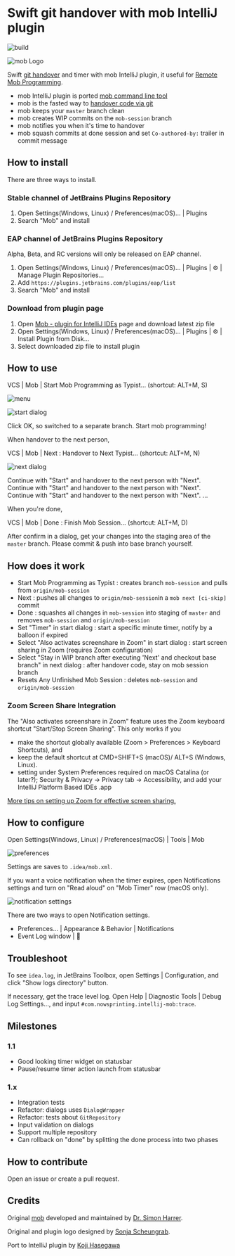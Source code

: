 # Swift git handover with mob IntelliJ plugin

![build](https://github.com/remotemobprogramming/intellij-mob/workflows/build/badge.svg)

![mob Logo](documents/logo.svg)

Swift [git handover](https://www.remotemobprogramming.org/#git-handover) and timer with mob IntelliJ plugin,
it useful for [Remote Mob Programming](https://www.remotemobprogramming.org).

- mob IntelliJ plugin is ported [mob command line tool](https://github.com/remotemobprogramming/mob)
- mob is the fasted way to [handover code via git](https://www.remotemobprogramming.org/#git-handover)
- mob keeps your `master` branch clean
- mob creates WIP commits on the `mob-session` branch
- mob notifies you when it's time to handover
- mob squash commits at done session and set `Co-authored-by:` trailer in commit message


## How to install

There are three ways to install.

### Stable channel of JetBrains Plugins Repository

1. Open Settings(Windows, Linux) / Preferences(macOS)... | Plugins
1. Search "Mob" and install

### EAP channel of JetBrains Plugins Repository

Alpha, Beta, and RC versions will only be released on EAP channel.

1. Open Settings(Windows, Linux) / Preferences(macOS)... | Plugins | :gear: | Manage Plugin Repositories...
1. Add `https://plugins.jetbrains.com/plugins/eap/list`
1. Search "Mob" and install

### Download from plugin page

1. Open [Mob - plugin for IntelliJ IDEs](https://plugins.jetbrains.com/plugin/14266-mob) page and download latest zip file
1. Open Settings(Windows, Linux) / Preferences(macOS)... | Plugins | :gear: | Install Plugin from Disk...
1. Select downloaded zip file to install plugin


## How to use

VCS | Mob | Start Mob Programming as Typist... (shortcut: ALT+M, S)

![menu](documents/menu.png)

![start dialog](documents/start.png)

Click OK, so switched to a separate branch. Start mob programming!

When handover to the next person,

VCS | Mob | Next : Handover to Next Typist... (shortcut: ALT+M, N)

![next dialog](documents/next.png)

Continue with "Start" and handover to the next person with "Next".
Continue with "Start" and handover to the next person with "Next".
Continue with "Start" and handover to the next person with "Next".
...

When you're done,

VCS | Mob | Done : Finish Mob Session... (shortcut: ALT+M, D)

After confirm in a dialog,
get your changes into the staging area of the `master` branch. 
Please commit & push into base branch yourself.


## How does it work

- Start Mob Programming as Typist : creates branch `mob-session` and pulls from `origin/mob-session`
- Next : pushes all changes to `origin/mob-session`in a `mob next [ci-skip]` commit
- Done : squashes all changes in `mob-session` into staging of `master` and removes `mob-session` and `origin/mob-session`
- Set "Timer" in start dialog : start a specific minute timer, notify by a balloon if expired
- Select "Also activates screenshare in Zoom" in start dialog : start screen sharing in Zoom (requires Zoom configuration)
- Select "Stay in WIP branch after executing 'Next' and checkout base branch" in next dialog : after handover code, stay on mob session branch
- Resets Any Unfinished Mob Session : deletes `mob-session` and `origin/mob-session`

### Zoom Screen Share Integration

The "Also activates screenshare in Zoom" feature uses the Zoom keyboard shortcut "Start/Stop Screen Sharing". This only works if you

- make the shortcut globally available (Zoom > Preferences > Keyboard Shortcuts), and
- keep the default shortcut at CMD+SHIFT+S (macOS)/ ALT+S (Windows, Linux).
- setting under System Preferences required on macOS Catalina (or later?); Security & Privacy -> Privacy tab -> Accessibility, and add your IntelliJ Platform Based IDEs .app

[More tips on setting up Zoom for effective screen sharing.](https://effectivehomeoffice.com/setup-zoom-for-effective-screen-sharing/)


## How to configure

Open Settings(Windows, Linux) / Preferences(macOS) | Tools | Mob

![preferences](documents/preferences.png)

Settings are saves to `.idea/mob.xml`.

If you want a voice notification when the timer expires,
open Notifications settings and turn on "Read aloud" on "Mob Timer" row (macOS only).

![notification settings](documents/preferences_notification.png)

There are two ways to open Notification settings.

- Preferences... | Appearance & Behavior | Notifications
- Event Log window | :wrench:


## Troubleshoot

To see `idea.log`, in JetBrains Toolbox, open Settings | Configuration, and click "Show logs directory" button.

If necessary, get the trace level log.
Open Help | Diagnostic Tools | Debug Log Settings…, and input `#com.nowsprinting.intellij-mob:trace`.


## Milestones

### 1.1

- Good looking timer widget on statusbar
- Pause/resume timer action launch from statusbar

### 1.x

- Integration tests
- Refactor: dialogs uses `DialogWrapper`
- Refactor: tests about `GitRepository`
- Input validation on dialogs
- Support multiple repository
- Can rollback on "done" by splitting the done process into two phases


## How to contribute

Open an issue or create a pull request.


## Credits

Original [mob](https://github.com/remotemobprogramming/mob) developed and maintained by [Dr. Simon Harrer](https://twitter.com/simonharrer).

<!-- Original contributions and testing by Jochen Christ, Martin Huber, Franziska Dessart, and Nikolas Hermann. Thank you! -->

Original and plugin logo designed by [Sonja Scheungrab](https://twitter.com/multebaerr).

Port to IntelliJ plugin by [Koji Hasegawa](https://twitter.com/nowsprinting)